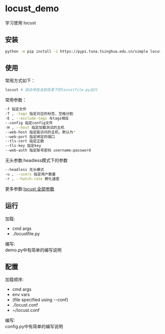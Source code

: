 # locust_demo

学习使用 locust

## 安装

```bash
python -m pip install -i https://pypi.tuna.tsinghua.edu.cn/simple locust
```

## 使用

常用方式如下：

```bash
locust # 自动寻找当前目录下的locustfile.py运行
```

常用参数：

```bash
-f 指定文件
-T , -tags 指定对应的标签，空格分割
-E , --exclude-tags 与tags相反
--config 指定config文件
-H , --host 指定加载测试的主机
--web-host 指定能访问的主机，默认为*
--web-port 指定绑定的端口
--tls-cert 指定正数
--tls-key 指定key
--web-auth 指定账号密码 username:password
```

无头参数:headless模式下的参数

```bash
--headless 无头模式
-u , --users 指定用户数量
-r , --hatch-rate 孵化速度
```

更多参数:[locust 全部参数](https://docs.locust.io/en/stable/configuration.html#all-available-configuration-options)

## 运行

加载:  

+ cmd args  
+ ./locustfile.py

编写:  
demo.py中有简单的编写说明

## 配置

加载顺序:

+ cmd args  
+ env vars  
+ (file specified using --conf)  
+ ./locust.conf  
+ ~/locust.conf  

编写:  
config.py中有简单的编写说明
